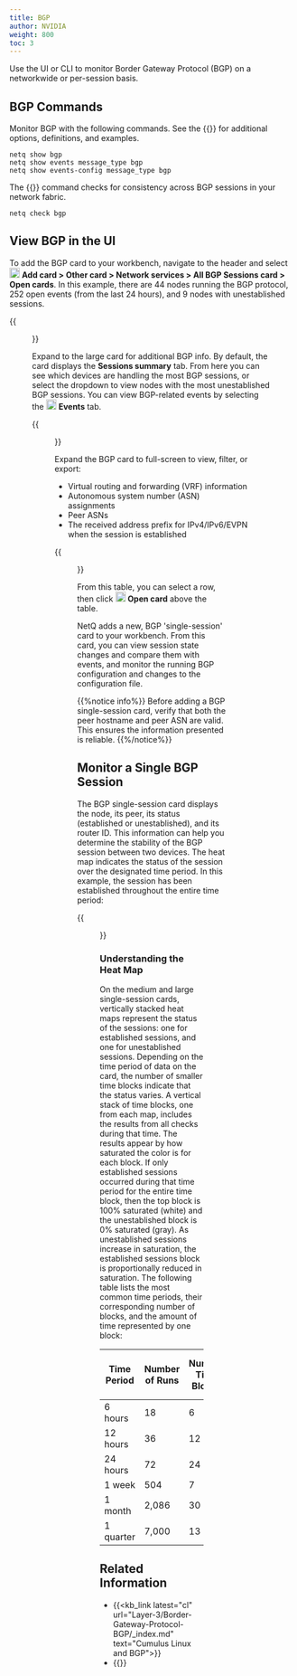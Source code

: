 ```yaml
---
title: BGP
author: NVIDIA
weight: 800
toc: 3
---
```

Use the UI or CLI to monitor Border Gateway Protocol (BGP) on a networkwide or per-session basis. 
## BGP Commands

Monitor BGP with the following commands. See the {{<link title="show/#netq-show-bgp" text="command line reference">}} for additional options, definitions, and examples.

```
netq show bgp
netq show events message_type bgp
netq show events-config message_type bgp
```
The {{<link title="check/#netq check bgp" text="netq check bgp">}} command checks for consistency across BGP sessions in your network fabric.

```
netq check bgp
```
## View BGP in the UI

To add the BGP card to your workbench, navigate to the header and select <img src="https://icons.cumulusnetworks.com/44-Entertainment-Events-Hobbies/02-Card-Games/card-game-diamond.svg" height="18" width="18"/> **Add card&nbsp;<span aria-label="and then">></span> Other card&nbsp;<span aria-label="and then">></span> Network services&nbsp;<span aria-label="and then">></span> All BGP Sessions card&nbsp;<span aria-label="and then">></span> Open cards**. In this example, there are 44 nodes running the BGP protocol, 252 open events (from the last 24 hours), and 9 nodes with unestablished sessions.

{{<figure src="/images/netq/med-bgp-490.png" alt="" width="200" >}}

Expand to the large card for additional BGP info. By default, the card displays the **Sessions summary** tab. From here you can see which devices are handling the most BGP sessions, or select the dropdown to view nodes with the most unestablished BGP sessions. You can view BGP-related events by selecting the <img src="https://icons.cumulusnetworks.com/01-Interface-Essential/20-Alert/alarm-bell.svg" height="18" width="18"/> **Events** tab.

{{<figure src="/images/netq/bgp-large-490.png" alt="" width="650">}}

Expand the BGP card to full-screen to view, filter, or export:

- Virtual routing and forwarding (VRF) information
- Autonomous system number (ASN) assignments
- Peer ASNs
- The received address prefix for IPv4/IPv6/EVPN when the session is established

{{<figure src="/images/netq/bgp-fullscreen-card-450.png" alt="" width="1100">}}

From this table, you can select a row, then click <img src="https://icons.cumulusnetworks.com/44-Entertainment-Events-Hobbies/02-Card-Games/card-game-diamond.svg" height="18" width="18"/> **Open card** above the table.

NetQ adds a new, BGP 'single-session' card to your workbench. From this card, you can view session state changes and compare them with events, and monitor the running BGP configuration and changes to the configuration file.

{{%notice info%}}
Before adding a BGP single-session card, verify that both the peer hostname and peer ASN are valid. This ensures the information presented is reliable.
{{%/notice%}}

## Monitor a Single BGP Session

The BGP single-session card displays the node, its peer, its status (established or unestablished), and its router ID. This information can help you determine the stability of the BGP session between two devices. The heat map indicates the status of the session over the designated time period. In this example, the session has been established throughout the entire time period:

{{<figure src="/images/netq/bgp-single-450.png" width="200">}}

### Understanding the Heat Map

On the medium and large single-session cards, vertically stacked heat maps represent the status of the sessions: one for established sessions, and one for unestablished sessions. Depending on the time period of data on the card, the number of smaller time blocks indicate that the status varies. A vertical stack of time blocks, one from each map, includes the results from all checks during that time. The results appear by how saturated the color is for each block. If only established sessions occurred during that time period for the entire time block, then the top block is 100% saturated (white) and the unestablished block is 0% saturated (gray). As unestablished sessions increase in saturation, the established sessions block is proportionally reduced in saturation. The following table lists the most common time periods, their corresponding number of blocks, and the amount of time represented by one block:

| Time Period | Number of Runs | Number Time Blocks | Amount of Time in Each Block |
| ----------- | -------------- | ------------------ | ---------------------------- |
| 6 hours     | 18             | 6                  | 1 hour                       |
| 12 hours    | 36             | 12                 | 1 hour                       |
| 24 hours    | 72             | 24                 | 1 hour                       |
| 1 week      | 504            | 7                  | 1 day                        |
| 1 month     | 2,086          | 30                 | 1 day                        |
| 1 quarter   | 7,000          | 13                 | 1 week                       |


## Related Information

- {{<kb_link latest="cl" url="Layer-3/Border-Gateway-Protocol-BGP/_index.md" text="Cumulus Linux and BGP">}}
- {{<link title="Switches" text="Monitor Switches">}}